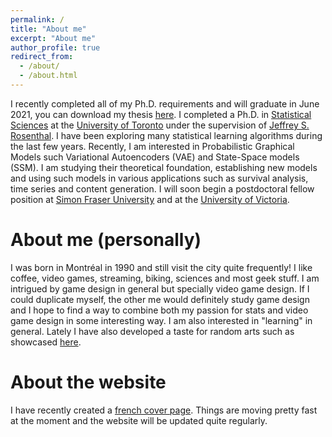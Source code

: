 ```yaml
---
permalink: /
title: "About me"
excerpt: "About me"
author_profile: true
redirect_from: 
  - /about/
  - /about.html
---
```



I recently completed all of my Ph.D. requirements and will graduate in June 2021, you can download my thesis [here](https://cedricbeaulac.github.io/files/ut-thesis.pdf). I completed a Ph.D. in [Statistical Sciences](https://www.statistics.utoronto.ca) at the [University of Toronto](http://www.utstat.utoronto.ca) under the supervision of [Jeffrey S. Rosenthal](http://probability.ca/jeff/). I have been exploring many statistical learning algorithms during the last few years. Recently, I am interested in Probabilistic Graphical Models such Variational Autoencoders (VAE) and State-Space models (SSM). I am studying their theoretical foundation, establishing new models and using such models in various applications such as survival analysis, time series and content generation. I will soon begin a postdoctoral fellow position at [Simon Fraser University](https://www.sfu.ca/) and  at the [University of Victoria](https://www.uvic.ca/).

About me (personally)
=====

I was born in Montréal in 1990 and still visit the city quite frequently! I like coffee, video games, streaming, biking, sciences and most geek stuff. I am intrigued by game design in general but specially video game design. If I could duplicate myself, the other me would definitely study game design and I hope to find a way to combine both my passion for stats and video game design in some interesting way. I am also interested in "learning" in general. Lately I have also developed a taste for random arts such as showcased [here](http://art-aleatoire.com). 

About the website
=====

I have recently created a [french cover page](https://cedricbeaulac.github.io/about_fr/). Things are moving pretty fast at the moment and the website will be updated quite regularly. 


